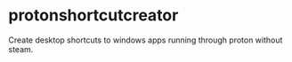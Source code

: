 # protonshortcutcreator
Create desktop shortcuts to windows apps running through proton without steam.

